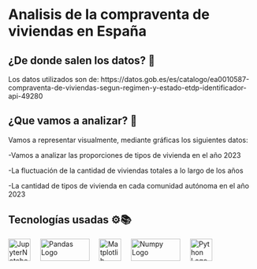 <h1>Analisis de la compraventa de viviendas en España</h1>

<h2>¿De donde salen los datos? 📝</h2>

<p>Los datos utilizados son de: https://datos.gob.es/es/catalogo/ea0010587-compraventa-de-viviendas-segun-regimen-y-estado-etdp-identificador-api-49280</p>

<h2>¿Que vamos a analizar? 🧪</h2>

Vamos a representar visualmente, mediante gráficas los siguientes datos:
<p>-Vamos a analizar las proporciones de tipos de vivienda en el año 2023 </p>
<p>-La fluctuación de la cantidad de viviendas totales a lo largo de los años </p>
<p>-La cantidad de tipos de vivienda en cada comunidad autónoma en el año 2023 </p>

<h2>Tecnologías usadas ⚙️📚</h2>
<div >
    <img src="https://upload.wikimedia.org/wikipedia/commons/thumb/3/38/Jupyter_logo.svg/800px-Jupyter_logo.svg.png" alt="JupyterNotebook Logo" style="width: 45px; height: 45px;"> &nbsp;&nbsp;&nbsp;
    <img src="https://upload.wikimedia.org/wikipedia/commons/thumb/e/ed/Pandas_logo.svg/1920px-Pandas_logo.svg.png" alt="Pandas Logo" style="width: 100px; height: 45px;"> &nbsp;&nbsp;&nbsp;
    <img src="https://upload.wikimedia.org/wikipedia/commons/thumb/8/84/Matplotlib_icon.svg/1024px-Matplotlib_icon.svg.png" alt="Matplotlib Logo" style="width: 45px; height: 45px;"> &nbsp;&nbsp;&nbsp;
    <img src="https://upload.wikimedia.org/wikipedia/commons/thumb/3/31/NumPy_logo_2020.svg/1920px-NumPy_logo_2020.svg.png" alt="Numpy Logo" style="width: 100px; height: 45px;"> &nbsp;&nbsp;&nbsp;
    <img src="https://upload.wikimedia.org/wikipedia/commons/c/c3/Python-logo-notext.svg" alt="Python Logo" style="width: 45px; height: 45px;"> &nbsp;&nbsp;&nbsp;

</div>

